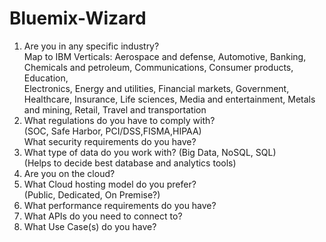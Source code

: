 # Bluemix-Wizard
<ol>
<li>Are you in any specific industry?
<br>Map to IBM Verticals: Aerospace and defense, Automotive, Banking, Chemicals and petroleum, Communications, Consumer products, Education, <br>Electronics, Energy and utilities, Financial markets, Government, Healthcare, Insurance, Life sciences, Media and entertainment, Metals <br>and mining, Retail, Travel and transportation
<li>What regulations do you have to comply with?
<br>(SOC, Safe Harbor, PCI/DSS,FISMA,HIPAA)
<br>What security requirements do you have?
<li>What type of data do you work with? (Big Data, NoSQL, SQL)
<br>(Helps to decide best database and analytics tools)
<li>Are you on the cloud?
<li>What Cloud hosting model do you prefer? 
<br>(Public, Dedicated, On Premise?)
<li>What performance requirements do you have?
<li>What APIs do you need to connect to?
<li>What Use Case(s) do you have? 
</ol>

